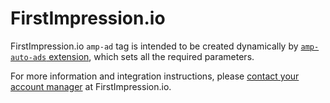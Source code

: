<!---
Copyright 2020 The AMP HTML Authors. All Rights Reserved.

Licensed under the Apache License, Version 2.0 (the "License");
you may not use this file except in compliance with the License.
You may obtain a copy of the License at

      http://www.apache.org/licenses/LICENSE-2.0

Unless required by applicable law or agreed to in writing, software
distributed under the License is distributed on an "AS-IS" BASIS,
WITHOUT WARRANTIES OR CONDITIONS OF ANY KIND, either express or implied.
See the License for the specific language governing permissions and
limitations under the License.
-->

# FirstImpression.io

FirstImpression.io `amp-ad` tag is intended to be created dynamically by [`amp-auto-ads` extension](../extensions/amp-auto-ads/amp-auto-ads.md), which sets all the required parameters.

For more information and integration instructions, please [contact your account manager](https://publishers.firstimpression.io) at FirstImpression.io.

